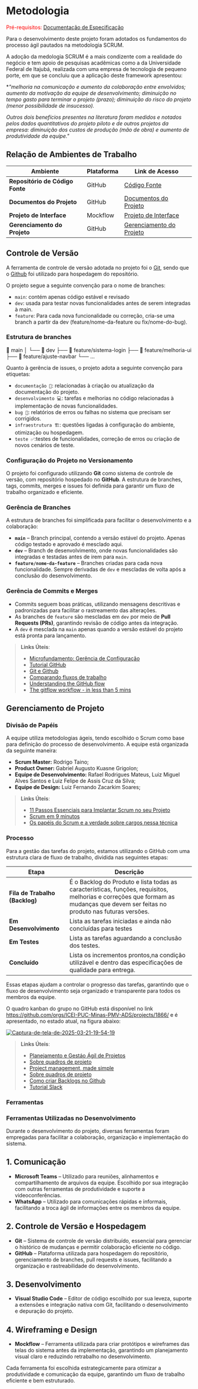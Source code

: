 
# Metodologia

<span style="color:red">Pré-requisitos: <a href="2-Especificação do Projeto.md"> Documentação de Especificação</a></span>

Para o desenvolvimento deste projeto foram adotados os fundamentos do processo ágil pautados na metodologia SCRUM.

A adoção da medologia SCRUM é a mais condizente com a realidade do negócio e tem apoio de pesquisas acadêmicas como a da  Universidade Federal de Itajubá, realizada com uma empresa de tecnologia de pequeno porte, em que se concluiu que a aplicação deste framework apresentou: 

**"melhoria na comunicação e aumento da colaboração entre envolvidos; aumento da motivação da equipe de desenvolvimento; diminuição no tempo gasto para terminar o projeto (prazo); diminuição do risco do projeto (menor possibilidade de insucesso).*

*Outros dois benefícios presentes na literatura foram medidos e notados pelos dados quantitativos do projeto piloto e de outros projetos da empresa: diminuição dos custos de produção (mão de obra) e aumento de produtividade da equipe."*

## Relação de Ambientes de Trabalho

| **Ambiente**                     | **Plataforma**                   | **Link de Acesso** |
|-----------------------------------|----------------------------------|--------------------|
| **Repositório de Código Fonte**   | GitHub            | [Código Fonte](https://github.com/ICEI-PUC-Minas-PMV-ADS/pmv-ads-2025-1-e1-proj-web-t3-imobiflow/blob/main/src/README.md) |
| **Documentos do Projeto**         | GitHub             | [Documentos do Projeto](https://github.com/ICEI-PUC-Minas-PMV-ADS/pmv-ads-2025-1-e1-proj-web-t3-imobiflow/tree/main/docs) |
| **Projeto de Interface**          | Mockflow             | [Projeto de Interface](https://mockflow.com) |
| **Gerenciamento do Projeto**      | GitHub                 | [Gerenciamento do Projeto](https://github.com/ICEI-PUC-Minas-PMV-ADS/pmv-ads-2025-1-e1-proj-web-t3-imobiflow/projects) |


## Controle de Versão

A ferramenta de controle de versão adotada no projeto foi o
[Git](https://git-scm.com/), sendo que o [Github](https://github.com)
foi utilizado para hospedagem do repositório.

O projeto segue a seguinte convenção para o nome de branches:

- `main`: contém apenas código estável e revisado
- `dev`: usada para testar novas funcionalidades antes de serem integradas à main.
- `feature`: Para cada nova funcionalidade ou correção, cria-se uma branch a partir da dev (feature/nome-da-feature ou fix/nome-do-bug).

### Estrutura de branches

📂 main │ └── 📂 dev ├── 📂 feature/sistema-login ├── 📂 feature/melhoria-ui ├── 📂 feature/ajuste-navbar └── ...

Quanto à gerência de issues, o projeto adota a seguinte convenção para
etiquetas:

- `documentação 📖`: relacionadas à criação ou atualização da documentação do projeto.
- `desenvolvimento 💻`: tarefas e melhorias no código relacionadas à implementação de novas funcionalidades.
- `bug 🐛`: relatórios de erros ou falhas no sistema que precisam ser corrigidos.
- `infraestrutura 🏗️`: questões ligadas à configuração do ambiente, otimização ou hospedagem.
- `teste ✅`:testes de funcionalidades, correção de erros ou criação de novos cenários de teste.

### **Configuração do Projeto no Versionamento**  

O projeto foi configurado utilizando **Git** como sistema de controle de versão, com repositório hospedado no **GitHub**. A estrutura de branches, tags, commits, merges e issues foi definida para garantir um fluxo de trabalho organizado e eficiente.  

### **Gerência de Branches**  
A estrutura de branches foi simplificada para facilitar o desenvolvimento e a colaboração:  

- **`main`** – Branch principal, contendo a versão estável do projeto. Apenas código testado e aprovado é mesclado aqui.  
- **`dev`** – Branch de desenvolvimento, onde novas funcionalidades são integradas e testadas antes de irem para `main`.  
- **`feature/nome-da-feature`** – Branches criadas para cada nova funcionalidade. Sempre derivadas de `dev` e mescladas de volta após a conclusão do desenvolvimento.  

### **Gerência de Commits e Merges**  
- Commits seguem boas práticas, utilizando mensagens descritivas e padronizadas para facilitar o rastreamento das alterações.  
- As branches de `feature` são mescladas em `dev` por meio de **Pull Requests (PRs)**, garantindo revisão de código antes da integração.  
- A `dev` é mesclada na `main` apenas quando a versão estável do projeto está pronta para lançamento.  


> **Links Úteis**:
> - [Microfundamento: Gerência de Configuração](https://pucminas.instructure.com/courses/87878/)
> - [Tutorial GitHub](https://guides.github.com/activities/hello-world/)
> - [Git e Github](https://www.youtube.com/playlist?list=PLHz_AreHm4dm7ZULPAmadvNhH6vk9oNZA)
>  - [Comparando fluxos de trabalho](https://www.atlassian.com/br/git/tutorials/comparing-workflows)
> - [Understanding the GitHub flow](https://guides.github.com/introduction/flow/)
> - [The gitflow workflow - in less than 5 mins](https://www.youtube.com/watch?v=1SXpE08hvGs)

## Gerenciamento de Projeto

### Divisão de Papéis



A equipe utiliza metodologias ágeis, tendo escolhido o Scrum como base para definição do processo de desenvolvimento. A equipe está organizada da seguinte maneira:

- **Scrum Master:** Rodrigo Taino;
- **Product Owner:** Gabriel Augusto Kuasne Grigolon;
- **Equipe de Desenvolvimento:** Rafael Rodrigues Mateus, Luiz Miguel Alves Santos e Luiz Felipe de Assis Cruz da Silva;
- **Equipe de Design:** Luiz Fernando Zacarkim Soares;

> **Links Úteis**:
> - [11 Passos Essenciais para Implantar Scrum no seu Projeto](https://mindmaster.com.br/scrum-11-passos/)
> - [Scrum em 9 minutos](https://www.youtube.com/watch?v=XfvQWnRgxG0)
> - [Os papéis do Scrum e a verdade sobre cargos nessa técnica](https://www.atlassian.com/br/agile/scrum/roles)

### Processo

Para a gestão das tarefas do projeto, estamos utilizando o GitHub com uma estrutura clara de fluxo de trabalho, dividida nas seguintes etapas:

| **Etapa**              | **Descrição**                                                                 |
|------------------------|-------------------------------------------------------------------------------|
| **Fila de Trabalho (Backlog)**  | É o Backlog do Produto e lista todas as características, funções, requisitos, melhorias e correções que formam as mudanças que devem ser feitas no produto nas futuras versões. |
| **Em Desenvolvimento**  | Lista as tarefas iniciadas e ainda não concluídas para testes |
| **Em Testes**           | Lista as tarefas aguardando a conclusão dos testes. |
| **Concluído**           | Lista os incrementos prontos,na condição utilizável e dentro das especificações de qualidade para entrega. |

Essas etapas ajudam a controlar o progresso das tarefas, garantindo que o fluxo de desenvolvimento seja organizado e transparente para todos os membros da equipe.  

O quadro kanban do grupo no GitHub está disponível no link https://github.com/orgs/ICEI-PUC-Minas-PMV-ADS/projects/1866/ e é apresentado, no estado atual, na figura abaixo:
 
 <a href="https://ibb.co/JFBsRV5Q"><img src="https://i.ibb.co/pr0LvcJy/Captura-de-tela-de-2025-03-21-19-54-19.png" alt="Captura-de-tela-de-2025-03-21-19-54-19" border="0" /></a>

> **Links Úteis**:
> - [Planejamento e Gestáo Ágil de Projetos](https://pucminas.instructure.com/courses/87878/pages/unidade-2-tema-2-utilizacao-de-ferramentas-para-controle-de-versoes-de-software)
> - [Sobre quadros de projeto](https://docs.github.com/pt/issues/organizing-your-work-with-project-boards/managing-project-boards/about-project-boards)
> - [Project management, made simple](https://github.com/features/project-management/)
> - [Sobre quadros de projeto](https://docs.github.com/pt/github/managing-your-work-on-github/about-project-boards)
> - [Como criar Backlogs no Github](https://www.youtube.com/watch?v=RXEy6CFu9Hk)
> - [Tutorial Slack](https://slack.com/intl/en-br/)

### Ferramentas

### **Ferramentas Utilizadas no Desenvolvimento**  

Durante o desenvolvimento do projeto, diversas ferramentas foram empregadas para facilitar a colaboração, organização e implementação do sistema.  

## **1. Comunicação**  
- **Microsoft Teams** – Utilizado para reuniões, alinhamentos e compartilhamento de arquivos da equipe. Escolhido por sua integração com outras ferramentas de produtividade e suporte a videoconferências.  
- **WhatsApp** – Utilizado para comunicações rápidas e informais, facilitando a troca ágil de informações entre os membros da equipe.  

## **2. Controle de Versão e Hospedagem**  
- **Git** – Sistema de controle de versão distribuído, essencial para gerenciar o histórico de mudanças e permitir colaboração eficiente no código.  
- **GitHub** – Plataforma utilizada para hospedagem do repositório, gerenciamento de branches, pull requests e issues, facilitando a organização e rastreabilidade do desenvolvimento.  

## **3. Desenvolvimento**  
- **Visual Studio Code** – Editor de código escolhido por sua leveza, suporte a extensões e integração nativa com Git, facilitando o desenvolvimento e depuração do projeto.  

## **4. Wireframing e Design**  
- **Mockflow** – Ferramenta utilizada para criar protótipos e wireframes das telas do sistema antes da implementação, garantindo um planejamento visual claro e reduzindo retrabalho no desenvolvimento.  

Cada ferramenta foi escolhida estrategicamente para otimizar a produtividade e comunicação da equipe, garantindo um fluxo de trabalho eficiente e bem estruturado.  
 
 